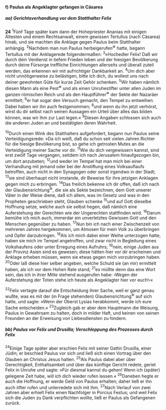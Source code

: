 #### f) Paulus als Angeklagter gefangen in Cäsarea

##### aa) Gerichtsverhandlung vor dem Statthalter Felix

__24__
<sup>1</sup>Fünf Tage später kam dann der Hohepriester Ananias mit einigen Ältesten und einem Rechtsanwalt, einem gewissen Tertullus (nach Cäsarea) hinab, und sie machten die Anklage gegen Paulus beim Statthalter anhängig.
<sup>2</sup>Nachdem man nun Paulus herbeigerufen<sup title="oder: vorgeführt">&#x2732;</sup> hatte, begann Tertullus mit der Anklagerede folgendermaßen:
<sup>3</sup>»Hochedler Felix! Daß wir durch dein Verdienst in tiefem Frieden leben und der hiesigen Bevölkerung durch deine Fürsorge treffliche Einrichtungen allerseits und überall zuteil werden, das erkennen wir mit aufrichtiger Dankbarkeit an.
<sup>4</sup>Um dich aber nicht unnötigerweise zu belästigen, bitte ich dich, du wollest uns nach deiner gewohnten Güte für kurze Zeit Gehör schenken.
<sup>5</sup>Wir haben nämlich diesen Mann als eine Pest<sup title="= als einen gemeingefährlichen Menschen">&#x2732;</sup> und als einen Unruhestifter unter allen Juden im ganzen römischen Reich und als den Hauptführer<sup title="oder: Vorkämpfer">&#x2732;</sup> der Sekte der Nazaräer ermittelt;
<sup>6</sup>er hat sogar den Versuch gemacht, den Tempel zu entweihen. Dabei haben wir ihn auch festgenommen;
<sup>8</sup>und wenn du ihn jetzt verhörst, wirst du dir selbst nach seinen Aussagen ein Urteil über alles das bilden können, was wir ihm zur Last legen.«
<sup>9</sup>Diesen Angaben schlossen sich auch die anderen Juden an und bestätigten deren Wahrheit.

<sup>10</sup>Durch einen Wink des Statthalters aufgefordert, begann nun Paulus seine Verteidigungsrede: »Da ich weiß, daß du schon seit vielen Jahren Richter für die hiesige Bevölkerung bist, so gehe ich getrosten Mutes an die Verteidigung meiner Sache vor dir.
<sup>11</sup>Wie du dich vergewissern kannst, sind erst zwölf Tage vergangen, seitdem ich nach Jerusalem hinaufgezogen bin, um dort anzubeten;
<sup>12</sup>und weder im Tempel hat man mich bei einer Verhandlung mit jemand oder bei der Anstiftung eines Volksauflaufs betroffen, auch nicht in den Synagogen oder sonst irgendwo in der Stadt;
<sup>13</sup>sie sind überhaupt nicht imstande, dir Beweise für ihre jetzigen Anklagen gegen mich zu erbringen.
<sup>14</sup>Das freilich bekenne ich dir offen, daß ich nach der Glaubensrichtung<sup title="vgl. 22,4">&#x2732;</sup>, die sie als Sekte bezeichnen, dem Gott unserer Väter in der Weise diene, daß ich allem, was im Gesetz und was in den Propheten geschrieben steht, Glauben schenke
<sup>15</sup>und auf Gott dieselbe Hoffnung setze, welche auch sie selbst hegen, daß nämlich eine Auferstehung der Gerechten wie der Ungerechten stattfinden wird.
<sup>16</sup>Darum bemühe ich mich auch, immerdar ein unverletztes Gewissen Gott und den Menschen gegenüber zu haben.
<sup>17</sup>Nun bin ich nach einer Zwischenzeit von mehreren Jahren hergekommen, um Almosen für mein Volk zu überbringen und Opfer darzubringen.
<sup>18</sup>Als ich mich dabei einer Weihe unterzogen hatte, haben sie mich im Tempel angetroffen, und zwar nicht in Begleitung eines Volkshaufens oder unter Erregung eines Aufruhrs;
<sup>19</sup>nein, einige Juden aus der Provinz Asien sind es gewesen; diese hätten hier vor dir erscheinen und Anklage erheben müssen, wenn sie etwas gegen mich vorzubringen haben.
<sup>20</sup>Oder laß diese hier selber angeben, welche Schuld sie (an mir) ermittelt haben, als ich vor dem Hohen Rate stand;
<sup>21</sup>es müßte denn das eine Wort sein, das ich in ihrer Mitte stehend ausgerufen habe: ›Wegen der Auferstehung der Toten stehe ich heute als Angeklagter hier vor euch!‹«

<sup>22</sup>Felix vertagte darauf die Entscheidung ihrer Sache, weil er ganz genau wußte, was es mit der (in Frage stehenden) Glaubensrichtung<sup title="V.14">&#x2732;</sup> auf sich hatte, und sagte: »Wenn der Oberst Lysias herabkommt, werde ich eure Sache entscheiden.«
<sup>23</sup>Zugleich gab er aber dem Hauptmann die Weisung, Paulus in Gewahrsam zu halten, doch in milder Haft, und keinen von seinen Freunden an der Erweisung von Liebesdiensten zu hindern.

##### bb) Paulus vor Felix und Drusilla; Verschleppung des Prozesses durch Felix

<sup>24</sup>Einige Tage später aber erschien Felix mit seiner Gattin Drusilla, einer Jüdin; er beschied Paulus vor sich und ließ sich einen Vortrag über den Glauben an Christus Jesus halten.
<sup>25</sup>Als Paulus dabei aber über Gerechtigkeit, Enthaltsamkeit und über das künftige Gericht redete, geriet Felix in Unruhe und sagte: »Für diesmal kannst du gehen! Wenn ich (später) gelegene Zeit habe, will ich dich wieder rufen lassen.«
<sup>26</sup>Daneben hegte er auch die Hoffnung, er werde Geld von Paulus erhalten; daher ließ er ihn auch öfter rufen und unterredete sich mit ihm.
<sup>27</sup>Nach Verlauf von zwei Jahren aber erhielt Felix einen Nachfolger in Porcius Festus; und weil Felix sich die Juden zu Dank verpflichten wollte, ließ er Paulus als Gefangenen zurück.